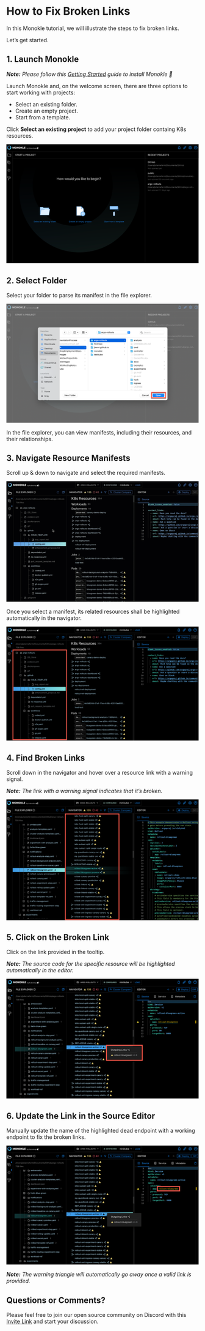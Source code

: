 # How to Fix Broken Links

In this Monokle tutorial, we will illustrate the steps to fix broken links. 

Let’s get started. 

## **1. Launch Monokle**

<em>**Note:** Please follow this [Getting Started](../getting-started.md) guide to install Monokle 🚀</em>

Launch Monokle and, on the welcome screen, there are three options to start working with projects: 

- Select an existing folder.
- Create an empty project.
- Start from a template.

Click **Select an existing project** to add your project folder containg K8s resources.

![Browse](img/image-1-1.5.0.png)

## **2. Select Folder**

Select your folder to parse its manifest in the file explorer. 

 ![Select Folder](img/image-2-1.5.0.png)

In the file explorer, you can view manifests, including their resources, and their relationships.

## **3. Navigate Resource Manifests**

Scroll up & down to navigate and select the required manifests. 

![Image 3](img/imaged-3-1.5.0.gif)

Once you select a manifest, its related resources shall be highlighted automatically in the navigator. 

![Image 4](img/imaged-4-1.5.0.png)

## **4. Find Broken Links**

Scroll down in the navigator and hover over a resource link with a warning signal.

<em>**Note:** The link with a warning signal indicates that it’s broken.</em>  

![Image 5](img/imaged-5-1.5.0.png)

## **5. Click on the Broken Link**

Click on the link provided in the tooltip.

<em>**Note:**  The source code for the specific resource will be highlighted automatically in the editor.</em> 

![Image 6](img/imaged-6-1.5.0.png)

## **6. Update the Link in the Source Editor**

Manually update the name of the highlighted dead endpoint with a working endpoint to fix the broken links. 

![Image 7](img/imaged-7-1.5.0.png)

<em> **Note:** The warning triangle will automatically go away once a valid link is provided. </em>

## **Questions or Comments?**

Please feel free to join our open source community on Discord with this [Invite Link](https://discord.gg/6zupCZFQbe) and start your discussion.






